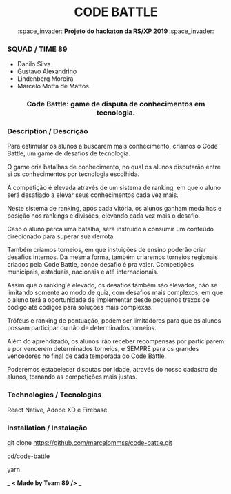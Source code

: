 <h1 align="center"> CODE BATTLE </h1>

<p align="center">
:space_invader:
<strong>
Projeto do hackaton da RS/XP 2019
</strong>
:space_invader: </p>

### SQUAD / TIME 89

- Danilo Silva
- Gustavo Alexandrino
- Lindenberg Moreira
- Marcelo Motta de Mattos

<h3 align="center"><strong>Code Battle: game de disputa de conhecimentos em tecnologia. </strong></h3>

### Description / Descrição

Para estimular os alunos a buscarem mais conhecimento, criamos o Code Battle, um game de desafios de tecnologia.

O game cria batalhas de conhecimento, no qual os alunos disputarão entre si os conhecimentos por tecnologia escolhida.

A competição é elevada através de um sistema de ranking, em que o aluno será desafiado a elevar seus conhecimentos cada vez mais.

Neste sistema de ranking, após cada vitória, os alunos ganham medalhas e posição nos rankings e divisões, elevando cada vez mais o desafio.

Caso o aluno perca uma batalha, será instruído a consumir um conteúdo direcionado para superar sua derrota.

Também criamos torneios, em que instuições de ensino poderão criar desafios internos. Da mesma forma, também criaremos torneios regionais criados pela Code Battle, aonde desafio é pra valer. Competições munícipais, estaduais, nacionais e até internacionais.

Assim que o ranking é elevado, os desafios também são elevados, não se limitando somente ao modo de quiz, com desafios mais complexos, em que o aluno terá a oportunidade de implementar desde pequenos trexos de código até códigos para soluções mais complexas.

Trófeus e ranking de pontuação, podem ser limitadores para que os alunos possam participar ou não de determinados torneios.

Além do aprendizado, os alunos irão receber recompensas por participarem e por vencerem determinados torneios, e SEMPRE para os grandes vencedores no final de cada temporada do Code Battle.

Poderemos estabelecer disputas por idade, através do nosso cadastro de alunos, tornando as competições mais justas.

### Technologies / Tecnologias

React Native, Adobe XD e Firebase

### Installation / Instalação

git clone https://github.com/marcelommss/code-battle.git

cd/code-battle

yarn

**_ < Made by Team 89 /> _**
